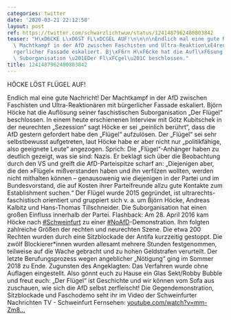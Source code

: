 ```yaml
---
categories: twitter
date: '2020-03-21 22:12:50'
layout: post
ref: https://twitter.com/schwarzlichtwue/status/1241487962480803842
teaser: "H\xD6CKE L\xD6ST FL\xDCGEL AUF!\n\n\n\nEndlich mal eine gute Nachricht! Der\
  \ Machtkampf in der AfD zwischen Faschisten und Ultra-Reaktion\xE4ren mit b\xFC\
  rgerlicher Fassade eskaliert. Bj\xF6rn H\xF6cke hat die Aufl\xF6sung seiner faschistischen\
  \ Suborganisation \u201EDer Fl\xFCgel\u201C beschlossen."
title: 1241487962480803842
---
```

HÖCKE LÖST FLÜGEL AUF!



Endlich mal eine gute Nachricht! Der Machtkampf in der AfD zwischen Faschisten und Ultra-Reaktionären mit bürgerlicher Fassade eskaliert. Björn Höcke hat die Auflösung seiner faschistischen Suborganisation „Der Flügel“ beschlossen.
In einem heute erschienenen Interview mit Götz Kubitschek in der neurechten „Sezession“ sagt Höcke er sei „peinlich berührt“, dass die AfD gestern gefordert habe den „Flügel“ aufzulösen. Der „Flügel“ sei sehr selbstbewusst aufgetreten, laut Höcke habe er aber nicht nur „politikfähige, also geeignete Leute“ angezogen. Sprich: Die „Flügel“-Anhänger haben zu deutlich gezeigt, was sie sind: Nazis. Er beklagt sich über die Beobachtung durch den VS und greift die AfD-Parteispitze scharf an:
„Diejenigen aber, die den »Flügel« mißverstanden haben und ihn verfilzen wollten, werden nicht mithalten können – genausowenig wie diejenigen in der Partei und im Bundesvorstand, die auf Kosten ihrer Parteifreunde allzu gute Kontakte zum Establishment suchen.“
Der Flügel wurde 2015 gegründet, ist ultrarechts-faschistisch orientiert und gruppiert sich v. a. um Björn Höcke, Andreas Kalbitz und Hans-Thomas Tillschneider. Die Suborganisation hat einen großen Einfluss innerhalb der Partei.
Flashback: Am 28. April 2016 kam Höcke nach [#Schweinfurt](/t/schweinfurt) zu einer [#NoAfD](/t/noafd)-Demonstration. Ihm folgten zahlreiche Größen der rechten und neurechten Szene. Die etwa 200 Rechten wurden durch eine Sitzblockade der Antifa kurzzeitig gestoppt. Die zwölf Blockierer\*innen wurden allesamt mehrere Stunden festgenommen, teilweise auf die Wache gebracht und zu hohen Geldstrafen verurteilt. Der letzte Berufungsprozess wegen angeblicher „Nötigung“ ging im Sommer 2018 zu Ende. Zugunsten des Angeklagten: Das Verfahren wurde ohne Auflagen eingestellt.
Also gönnt euch zu Hause ein Glas Sekt/Robby Bubble und freut euch: „Der Flügel“ ist Geschichte und wir können vom Sofa aus zuschauen, wie sich die AfD selbst zerfleischt!
Die Gegendemonstration, Sitzblockade und Faschodemo seht ihr im Video der Schweinfurter Nachrichten TV - Schweinfurt Fernsehen: [youtube.com/watch?v=mm-Zm8…](https://www.youtube.com/watch?v=mm-Zm86_MXE)